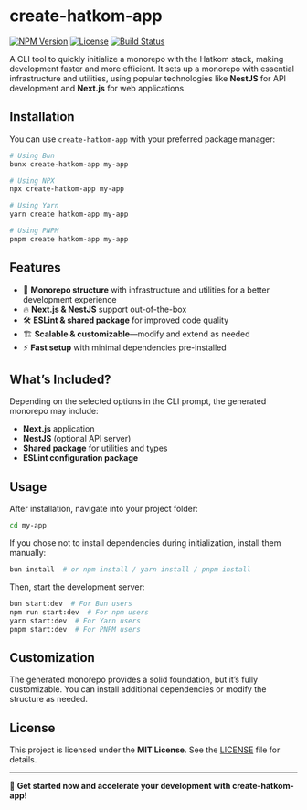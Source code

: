 # create-hatkom-app

[![NPM Version](https://img.shields.io/npm/v/create-hatkom-app.svg)](https://www.npmjs.com/package/create-hatkom-app)
[![License](https://img.shields.io/npm/l/create-hatkom-app.svg)](LICENSE)
[![Build Status](https://img.shields.io/github/actions/workflow/status/Hatkom-io/create-hatkom-app/ci.yml?branch=main)](https://github.com/Hatkom-io/create-hatkom-app/actions)

A CLI tool to quickly initialize a monorepo with the Hatkom stack, making development faster and more efficient. It sets up a monorepo with essential infrastructure and utilities, using popular technologies like **NestJS** for API development and **Next.js** for web applications.

## Installation

You can use `create-hatkom-app` with your preferred package manager:

```bash
# Using Bun
bunx create-hatkom-app my-app

# Using NPX
npx create-hatkom-app my-app

# Using Yarn
yarn create hatkom-app my-app

# Using PNPM
pnpm create hatkom-app my-app
```

## Features

- 🚀 **Monorepo structure** with infrastructure and utilities for a better development experience
- 🔥 **Next.js & NestJS** support out-of-the-box
- 🛠 **ESLint & shared package** for improved code quality
- 🏗 **Scalable & customizable**—modify and extend as needed
- ⚡ **Fast setup** with minimal dependencies pre-installed

## What’s Included?

Depending on the selected options in the CLI prompt, the generated monorepo may include:

- **Next.js** application
- **NestJS** (optional API server)
- **Shared package** for utilities and types
- **ESLint configuration package**

## Usage

After installation, navigate into your project folder:

```bash
cd my-app
```

If you chose not to install dependencies during initialization, install them manually:

```bash
bun install  # or npm install / yarn install / pnpm install
```

Then, start the development server:

```bash
bun start:dev  # For Bun users
npm run start:dev  # For npm users
yarn start:dev  # For Yarn users
pnpm start:dev  # For PNPM users
```

## Customization

The generated monorepo provides a solid foundation, but it’s fully customizable. You can install additional dependencies or modify the structure as needed.

## License

This project is licensed under the **MIT License**. See the [LICENSE](LICENSE) file for details.

---

🚀 **Get started now and accelerate your development with create-hatkom-app!**
